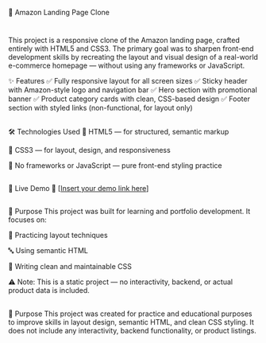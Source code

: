 🛒 Amazon Landing Page Clone 
#
This project is a responsive clone of the Amazon landing page, crafted entirely with HTML5 and CSS3. The primary goal was to sharpen front-end development skills by recreating the layout and visual design of a real-world e-commerce homepage — without using any frameworks or JavaScript.

✨ Features
✅ Fully responsive layout for all screen sizes
✅ Sticky header with Amazon-style logo and navigation bar
✅ Hero section with promotional banner
✅ Product category cards with clean, CSS-based design
✅ Footer section with styled links (non-functional, for layout only)
##

🛠 Technologies Used
🧱 HTML5 — for structured, semantic markup

🎨 CSS3 — for layout, design, and responsiveness

🚫 No frameworks or JavaScript — pure front-end styling practice
##

🎥 Live Demo
🔗 [[Insert your demo link here](https://drive.google.com/file/d/1ZxrvZql0c5YEEwXjjlJJZ6V-yHA3DD2F/view?usp=drive_link)] 

##

🎯 Purpose
This project was built for learning and portfolio development. It focuses on:

📐 Practicing layout techniques

🔤 Using semantic HTML

💅 Writing clean and maintainable CSS

⚠️ Note: This is a static project — no interactivity, backend, or actual product data is included.
##

🎯 Purpose
This project was created for practice and educational purposes to improve skills in layout design, semantic HTML, and clean CSS styling. It does not include any interactivity, backend functionality, or product listings.

